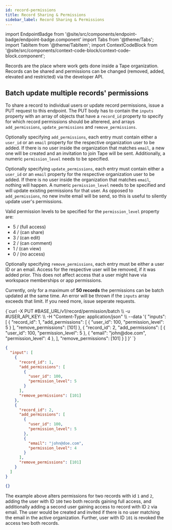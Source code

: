 ```yaml
---
id: record-permissions
title: Record Sharing & Permissions
sidebar_label: Record Sharing & Permissions
---
```


import EndpointBadge from '@site/src/components/endpoint-badge/endpoint-badge.component'
import Tabs from '@theme/Tabs';
import TabItem from '@theme/TabItem';
import ContextCodeBlock from '@site/src/components/context-code-block/context-code-block.component';

Records are the place where work gets done inside a Tape organization. Records can be shared and permissions can be changed (removed, added, elevated and restricted) via the developer API.

## Batch update multiple records' permissions

<EndpointBadge method="PUT" url="https://api.tapeapp.com/v1/record/permission/batch" isNew="true" />

To share a record to individual users or update record permissions, issue a PUT request to this endpoint. The PUT body has to contain the `inputs` property with an array of objects that have a `record_id` property to specify for which record permissions should be alterered, and arrays `add_permissions`, `update_permissions` and `remove_permissions`.

Optionally specifying `add_permissions`, each entry must contain either a `user_id` or an `email` property for the respective organization user to be added. If there is no user inside the organization that matches `email`, a new one will be created and an invitation to join Tape will be sent. Additionally, a numeric `permission_level` needs to be specified.

Optionally specifying `update_permissions`, each entry must contain either a `user_id` or an `email` property for the respective organization user to be added. If there is no user inside the organization that matches `email`, nothing will happen. A numeric `permission_level` needs to be specified and will update existing permissions for that user. As opposed to `add_permissions`, no new invite email will be send, so this is useful to silently update user's permissions.

Valid permission levels to be specified for the `permission_level` property are:

- 5 / (full access)
- 4 / (can share)
- 3 / (can edit)
- 2 / (can comment)
- 1 / (can view)
- 0 / (no access)

Optionally specifying `remove_permissions`, each entry must be either a user ID or an email. Access for the respective user will be removed, if it was added prior. This does not affect access that a user might have via workspace memberships or app permissions.

Currently, only for a maximum of **50 records** the permissions can be batch updated at the same time. An error will be thrown if the `inputs` array exceeds that limit. If you need more, issue seperate requests.

<Tabs defaultValue="curl">

<TabItem value="curl" label="cURL">
<ContextCodeBlock language="shell" title='➡️      Request'>
{`curl -X PUT #BASE_URL/v1/record/permission/batch \\
  -u #USER_API_KEY: \\
  -H "Content-Type: application/json" \\
  --data '{
    "inputs": [
      {
        "record_id": 1,
        "add_permissions": [
          {
            "user_id": 100,
            "permission_level": 5
          }
        ],
        "remove_permissions": [101]
      },
      {
        "record_id": 2,
        "add_permissions": [
          {
            "user_id": 100,
            "permission_level": 5
          },
          {
            "email": "john@doe.com",
            "permission_level": 4
          },
        ],
        "remove_permissions": [101]
      }
    ]
  }' 
`}
</ContextCodeBlock>
</TabItem>

<TabItem value="json" label="JSON">

```json title="➡️      Request">
{
  "input": [
    {
      "record_id": 1,
      "add_permissions": [
        {
          "user_id": 100,
          "permission_level": 5
        }
      ],
      "remove_permissions": [101]
    },
    {
      "record_id": 2,
      "add_permissions": [
        {
          "user_id": 100,
          "permission_level": 5
        },
        {
          "email": "john@doe.com",
          "permission_level": 4
        }
      ],
      "remove_permissions": [101]
    }
  ]
}
```

</TabItem>
</Tabs>

```json title='⬅️      Response'
{}
```

The example above alters permissions for two records with id `1` and `2`, adding the user with ID `100` two both records gaining full access, and additionally adding a second user gaining access to record with ID `2` via email. The user would be created and invited if there is no user matching the email in the active organization. Further, user with ID `101` is revoked the access two both records.
